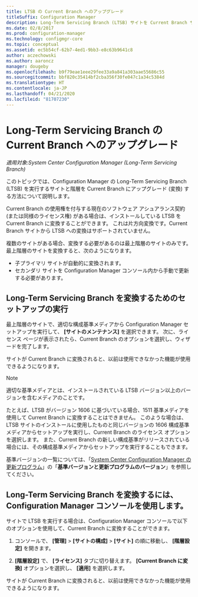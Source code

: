 ```yaml
---
title: LTSB の Current Branch へのアップグレード
titleSuffix: Configuration Manager
description: Long-Term Servicing Branch (LTSB) サイトを Current Branch サイトに変換する方法について説明します。
ms.date: 02/8/2017
ms.prod: configuration-manager
ms.technology: configmgr-core
ms.topic: conceptual
ms.assetid: ec5b54cf-62b7-4ed1-9bb3-e8c63b9641c8
author: aczechowski
ms.author: aaroncz
manager: dougeby
ms.openlocfilehash: b9f79eae1eee29fee33a9a841a303aae55686c55
ms.sourcegitcommit: bbf820c35414bf2cba356f30fe047c1a34c5384d
ms.translationtype: HT
ms.contentlocale: ja-JP
ms.lasthandoff: 04/21/2020
ms.locfileid: "81707230"
---
```

# <a name="upgrade-the-long-term-servicing-branch-to-the-current-branch"></a>Long-Term Servicing Branch の Current Branch へのアップグレード

*適用対象:System Center Configuration Manager (Long-Term Servicing Branch)*

このトピックでは、Configuration Manager の Long-Term Servicing Branch (LTSB) を実行するサイトと階層を Current Branch にアップグレード (変換) する方法について説明します。

Current Branch の使用権を付与する現在のソフトウェア アシュアランス契約 (または同様のライセンス権) がある場合は、インストールしている LTSB を Current Branch に変換することができます。  これは片方向変換です。Current Branch サイトから LTSB への変換はサポートされていません。

複数のサイトがある場合、変換する必要があるのは最上階層のサイトのみです。 最上階層のサイトを変換すると、次のようになります。
- 子プライマリ サイトが自動的に変換されます。
- セカンダリ サイトを Configuration Manager コンソール内から手動で更新する必要があります。

## <a name="run-setup-to-convert-the-long-term-servicing-branch"></a>Long-Term Servicing Branch を変換するためのセットアップの実行
最上階層のサイトで、適切な構成基準メディアから Configuration Manager セットアップを実行して、 **[サイトのメンテナンス]** を選択できます。  次に、ライセンス ページが表示されたら、Current Branch のオプションを選択し、ウィザードを完了します。

サイトが Current Branch に変換されると、以前は使用できなかった機能が使用できるようになります。

> [!NOTE]  
> 適切な基準メディアとは、インストールされている LTSB バージョン以上のバージョンを含むメディアのことです。

たとえば、LTSB がバージョン 1606 に基づいている場合、1511 基準メディアを使用して Current Branch に変換することはできません。 このような場合は、LTSB サイトのインストールに使用したものと同じバージョンの 1606 構成基準メディアからセットアップを実行し、Current Branch のライセンス オプションを選択します。  また、Current Branch の新しい構成基準がリリースされている場合には、その構成基準メディアからセットアップを実行することもできます。

基準バージョンの一覧については、「[System Center Configuration Manager の更新プログラム](../servers/manage/updates.md)」の「**基準バージョンと更新プログラムのバージョン**」を参照してください。

## <a name="use-the-configuration-manager-console-to-convert-the-long-term-servicing-branch"></a>Long-Term Servicing Branch を変換するには、Configuration Manager コンソールを使用します。
サイトで LTSB を実行する場合は、Configuration Manager コンソールで以下のオプションを使用して、Current Branch に変換することができます。

 1. コンソールで、 **[管理]**  >  **[サイトの構成]**  >  **[サイト]** の順に移動し、 **[階層設定]** を開きます。  

 2. **[階層設定]** で、 **[ライセンス]** タブに切り替えます。 **[Current Branch に変換]** オプションを選択し、 **[適用]** を選択します。  

サイトが Current Branch に変換されると、以前は使用できなかった機能が使用できるようになります。
